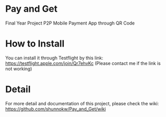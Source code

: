 # Pay and Get
Final Year Project P2P Mobile Payment App through QR Code

# How to Install
You can install it through Testflight by this link:
https://testflight.apple.com/join/Qr7ehvKc
(Please contact me if the link is not working)

# Detail
For more detail and documentation of this project, please check the wiki:
https://github.com/shunnokw/Pay_and_Get/wiki
